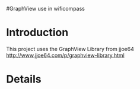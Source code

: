 #GraphView use in wificompass

# Introduction #

This project uses the GraphView Library from jjoe64 http://www.jjoe64.com/p/graphview-library.html


# Details #
